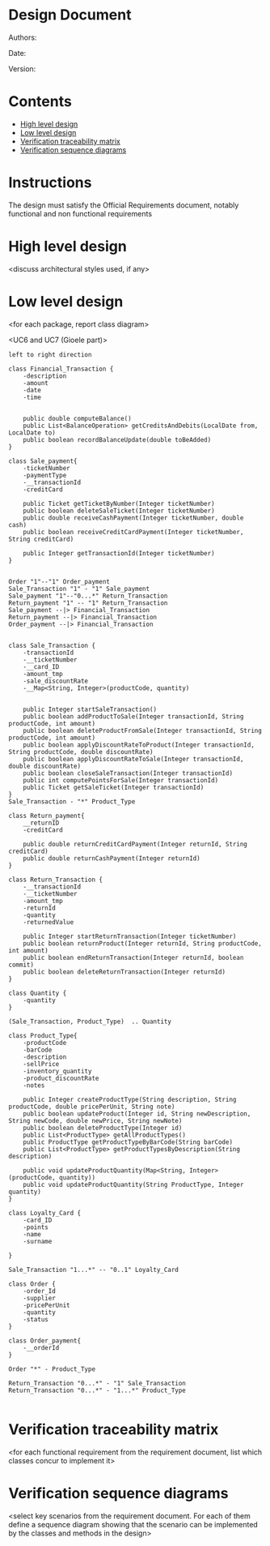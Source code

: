# Design Document 


Authors: 

Date:

Version:


# Contents

- [High level design](#package-diagram)
- [Low level design](#class-diagram)
- [Verification traceability matrix](#verification-traceability-matrix)
- [Verification sequence diagrams](#verification-sequence-diagrams)

# Instructions

The design must satisfy the Official Requirements document, notably functional and non functional requirements

# High level design 

<discuss architectural styles used, if any>
<report package diagram>






# Low level design

<for each package, report class diagram>

<UC6 and UC7 (Gioele part)>

```plantuml
left to right direction

class Financial_Transaction {
    -description
    -amount
    -date
    -time


    public double computeBalance()
    public List<BalanceOperation> getCreditsAndDebits(LocalDate from, LocalDate to)
    public boolean recordBalanceUpdate(double toBeAdded)
}

class Sale_payment{
    -ticketNumber
    -paymentType
    -__transactionId
    -creditCard

    public Ticket getTicketByNumber(Integer ticketNumber)
    public boolean deleteSaleTicket(Integer ticketNumber)
    public double receiveCashPayment(Integer ticketNumber, double cash)
    public boolean receiveCreditCardPayment(Integer ticketNumber, String creditCard)

    public Integer getTransactionId(Integer ticketNumber)
}


Order "1"--"1" Order_payment
Sale_Transaction "1" - "1" Sale_payment
Sale_payment "1"--"0...*" Return_Transaction
Return_payment "1" -- "1" Return_Transaction
Sale_payment --|> Financial_Transaction
Return_payment --|> Financial_Transaction
Order_payment --|> Financial_Transaction


class Sale_Transaction {
    -transactionId
    -__ticketNumber
    -__card_ID
    -amount_tmp
    -sale_discountRate
    -__Map<String, Integer>(productCode, quantity)   


    public Integer startSaleTransaction()
    public boolean addProductToSale(Integer transactionId, String productCode, int amount)
    public boolean deleteProductFromSale(Integer transactionId, String productCode, int amount)
    public boolean applyDiscountRateToProduct(Integer transactionId, String productCode, double discountRate)
    public boolean applyDiscountRateToSale(Integer transactionId, double discountRate)
    public boolean closeSaleTransaction(Integer transactionId)
    public int computePointsForSale(Integer transactionId)
    public Ticket getSaleTicket(Integer transactionId)
}
Sale_Transaction - "*" Product_Type

class Return_payment{
    __returnID
    -creditCard

    public double returnCreditCardPayment(Integer returnId, String creditCard)
    public double returnCashPayment(Integer returnId)
}

class Return_Transaction {
    -__transactionId
    -__ticketNumber
    -amount_tmp
    -returnId
    -quantity
    -returnedValue

    public Integer startReturnTransaction(Integer ticketNumber)
    public boolean returnProduct(Integer returnId, String productCode, int amount)
    public boolean endReturnTransaction(Integer returnId, boolean commit)
    public boolean deleteReturnTransaction(Integer returnId)
}

class Quantity {
    -quantity
}

(Sale_Transaction, Product_Type)  .. Quantity

class Product_Type{
    -productCode
    -barCode
    -description
    -sellPrice
    -inventory_quantity
    -product_discountRate
    -notes

    public Integer createProductType(String description, String productCode, double pricePerUnit, String note)
    public boolean updateProduct(Integer id, String newDescription, String newCode, double newPrice, String newNote)
    public boolean deleteProductType(Integer id)
    public List<ProductType> getAllProductTypes()
    public ProductType getProductTypeByBarCode(String barCode)
    public List<ProductType> getProductTypesByDescription(String description)

    public void updateProductQuantity(Map<String, Integer>(productCode, quantity))
    public void updateProductQuantity(String ProductType, Integer quantity)
}

class Loyalty_Card {
    -card_ID
    -points
    -name
    -surname
    
}

Sale_Transaction "1...*" -- "0..1" Loyalty_Card

class Order {
    -order_Id
    -supplier
    -pricePerUnit
    -quantity
    -status
}

class Order_payment{
    -__orderId
}

Order "*" - Product_Type

Return_Transaction "0...*" - "1" Sale_Transaction
Return_Transaction "0...*" - "1...*" Product_Type


```




# Verification traceability matrix

\<for each functional requirement from the requirement document, list which classes concur to implement it>











# Verification sequence diagrams 
\<select key scenarios from the requirement document. For each of them define a sequence diagram showing that the scenario can be implemented by the classes and methods in the design>

